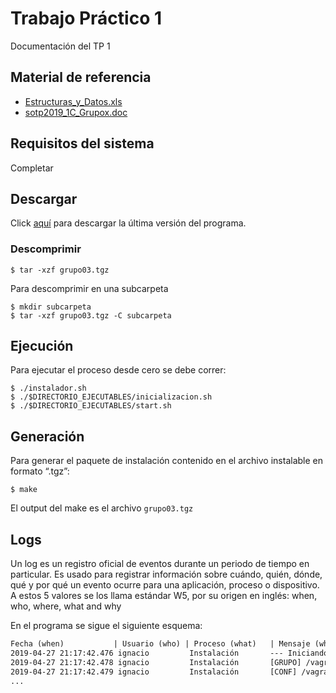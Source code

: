 # Trabajo Práctico 1
Documentación del TP 1

## Material de referencia
* [Estructuras_y_Datos.xls](https://drive.google.com/file/d/0BxKJAFKQWp8US1pDMFdZRi1TM3JvSmZMSUFYTDBwWjRDMjQw/view?usp=sharing)
* [sotp2019_1C_Grupox.doc](https://drive.google.com/file/d/0BxKJAFKQWp8UaHZHVmdIR2gyLVI5dkV5ZzlQLURxYU5EYnRF/view?usp=sharing)

## Requisitos del sistema
Completar

## Descargar 
Click [aquí](tp1/download/grupo03.tgz) para descargar la última versión del programa.

### Descomprimir

    $ tar -xzf grupo03.tgz

Para descomprimir en una subcarpeta

    $ mkdir subcarpeta
    $ tar -xzf grupo03.tgz -C subcarpeta

## Ejecución
Para ejecutar el proceso desde cero se debe correr:

    $ ./instalador.sh
    $ ./$DIRECTORIO_EJECUTABLES/inicializacion.sh
    $ ./$DIRECTORIO_EJECUTABLES/start.sh


## Generación
Para generar el paquete de instalación contenido en el archivo instalable en formato “.tgz”:

    $ make

El output del make es el archivo `grupo03.tgz`

## Logs
Un log es un registro oficial de eventos durante un periodo de tiempo en particular. 
Es usado para registrar información sobre cuándo, quién, dónde, qué y por qué un evento ocurre para una aplicación, proceso o dispositivo. 
A estos 5 valores se los llama estándar W5, por su origen en inglés: when, who, where, what and why

En el programa se sigue el siguiente esquema:

```txt
Fecha (when)           | Usuario (who) | Proceso (what)   | Mensaje (why & where)
2019-04-27 21:17:42.476 ignacio         Instalación       --- Iniciando instalación ---
2019-04-27 21:17:42.478 ignacio         Instalación       [GRUPO] /vagrant/tp1/nacho/grupo3 vagrant
2019-04-27 21:17:42.479 ignacio         Instalación       [CONF] /vagrant/tp1/nacho/grupo3/conf-vagrant
...

```
